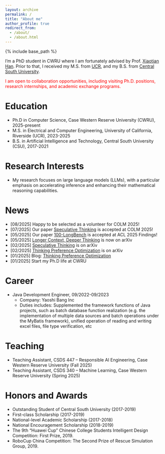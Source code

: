 ```yaml
---
layout: archive
permalink: /
title: "About me"
author_profile: true
redirect_from: 
  - /about/
  - /about.html
---
```


{% include base_path %}

I’m a PhD student in CWRU where I am fortunately advised by Prof. [Xiaotian Han](https://ahxt.github.io/). Prior to that, I received my M.S. from [UCR](https://www.ece.ucr.edu/), and my B.S. from [Central South University](https://soa.csu.edu.cn/).

<span style="color:red;">I am open to collaboration opportunities, including visiting Ph.D. positions, research internships, and academic exchange programs.</span>


Education
======
* Ph.D in Computer Science, Case Western Reserve University (CWRU), 2025-present
* M.S. in Electrical and Computer Engineering, University of California, Riverside (UCR), 2023-2025
* B.S. in Artificial Intelligence and Technology, Central South University (CSU), 2017-2021

Research Interests
======
* My research focuses on large language models (LLMs), with a particular emphasis on accelerating inference and enhancing their mathematical reasoning capabilities.


<style>
.news-list{max-height:300px;overflow-y:auto;margin:0;padding-left:1.25em;}
.news-list::-webkit-scrollbar{width:8px}
.news-list::-webkit-scrollbar-thumb{background:#bbb;border-radius:4px}
</style>

News
======

<ul class="news-list">
  <li>[08/2025] Happy to be selected as a volunteer for COLM 2025!</li>
  <li>[07/2025] Our paper <a href="https://arxiv.org/abs/2504.12329">Speculative Thinking</a> is accepted at COLM 2025!</li>
  <li>[05/2025] Our paper <a href="https://arxiv.org/abs/2505.19293">100-LongBench</a> is accepted at ACL 2025 Findings!</li>
  <li>[05/2025] <a href="https://arxiv.org/abs/2505.17315">Longer Context, Deeper Thinking</a> is now on arXiv</li>
  <li>[02/2025] <a href="https://arxiv.org/abs/2504.12329">Speculative Thinking</a> is on arXiv</li>
  <li>[02/2025] <a href="https://arxiv.org/abs/2502.13173">Thinking Preference Optimization</a> is on arXiv</li>
  <li>[01/2025] Blog: <a href="https://uservan.github.io/posts/2025/01/Thinking_Preference_Optimization/">Thinking Preference Optimization</a></li>
  <li>[01/2025] Start my Ph.D life at CWRU</li>
</ul>


Career
======
* Java Development Engineer, 09/2022-09/2023
  * Company: Yaoshi Bang Inc
  * Duties includes: Supplemented the framework functions of Java projects, such as batch database function realization (e.g. the implementation of multiple data sources and batch operations under the MyBatis framework), unified operation of reading and writing excel files, file type verification, etc

Teaching
======
- Teaching Assistant, CSDS 447 – Responsible AI Engineering, Case Western Reserve University (Fall 2025)
- Teaching Assistant, CSDS 340 – Machine Learning, Case Western Reserve University (Spring 2025)

<!-- Services
====== -->

Honors and Awards
=====
- Outstanding Student of Central South University (2017-2019) 
- First-class Scholarship (2017-2019) 
- National-level Academic Scholarship (2017-2018) 
- National Encouragement Scholarship (2018-2019)
- The 9th “Huawei Cup” Chinese College Students Intelligent Design Competition: First Prize, 2019.
- RoboCup China Competition: The Second Prize of Rescue Simulation Group, 2019.